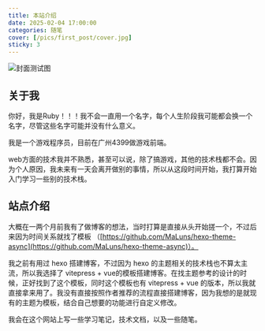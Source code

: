 ```yaml
---
title: 本站介绍
date: 2025-02-04 17:00:00
categories: 随笔
cover: [/pics/first_post/cover.jpg]
sticky: 3
---
```


![封面测试图](/pics/first_post/cover.jpg)

<!--more-->

## 关于我

你好，我是Ruby！！！我不会一直用一个名字，每个人生阶段我可能都会换一个名字，尽管这些名字可能并没有什么意义。

我是一个游戏程序员，目前在广州4399做游戏前端。

web方面的技术我并不熟悉，甚至可以说，除了搞游戏，其他的技术栈都不会。因为个人原因，我未来有一天会离开做别的事情，所以从这段时间开始，我打算开始入门学习一些别的技术栈。

## 站点介绍

大概在一两个月前我有了做博客的想法，当时打算是直接从头开始搓一个，不过后来因为时间关系就找了模板 （[https://github.com/MaLuns/hexo-theme-async](https://github.com/MaLuns/hexo-theme-async)）。

我之前有用过 hexo 搭建博客，不过因为 hexo 的主题相关的技术栈也不算太主流，所以我选择了 vitepress + vue的模板搭建博客。在找主题参考的设计的时候，正好找到了这个模板，同时这个模板也有 vitepress + vue 的版本，所以我就直接拿来用了。我没有直接按照作者推荐的流程直接搭建博客，因为我想的是就现有的主题为模板，结合自己想要的功能进行自定义修改。

我会在这个网站上写一些学习笔记，技术文档，以及一些随笔。